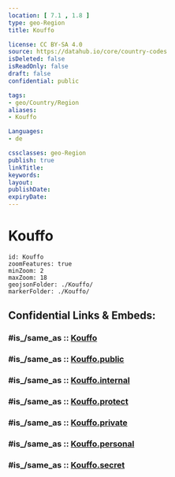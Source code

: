 ```yaml
---
location: [ 7.1 , 1.8 ] 
type: geo-Region
title: Kouffo

license: CC BY-SA 4.0
source: https://datahub.io/core/country-codes
isDeleted: false
isReadOnly: false
draft: false
confidential: public

tags:
- geo/Country/Region
aliases:
- Kouffo

Languages:
- de

cssclasses: geo-Region
publish: true
linkTitle: 
keywords: 
layout: 
publishDate: 
expiryDate: 
---
```


# Kouffo

```leaflet
id: Kouffo
zoomFeatures: true 
minZoom: 2 
maxZoom: 18
geojsonFolder: ./Kouffo/
markerFolder: ./Kouffo/
```


## Confidential Links & Embeds: 

### #is_/same_as :: [Kouffo](/_Standards/Earth/Continent/Africa/Africa~West/Benin/Departements~Benin/Kouffo.md) 

### #is_/same_as :: [Kouffo.public](/_public/Earth/Continent/Africa/Africa~West/Benin/Departements~Benin/Kouffo.public.md) 

### #is_/same_as :: [Kouffo.internal](/_internal/Earth/Continent/Africa/Africa~West/Benin/Departements~Benin/Kouffo.internal.md) 

### #is_/same_as :: [Kouffo.protect](/_protect/Earth/Continent/Africa/Africa~West/Benin/Departements~Benin/Kouffo.protect.md) 

### #is_/same_as :: [Kouffo.private](/_private/Earth/Continent/Africa/Africa~West/Benin/Departements~Benin/Kouffo.private.md) 

### #is_/same_as :: [Kouffo.personal](/_personal/Earth/Continent/Africa/Africa~West/Benin/Departements~Benin/Kouffo.personal.md) 

### #is_/same_as :: [Kouffo.secret](/_secret/Earth/Continent/Africa/Africa~West/Benin/Departements~Benin/Kouffo.secret.md)

